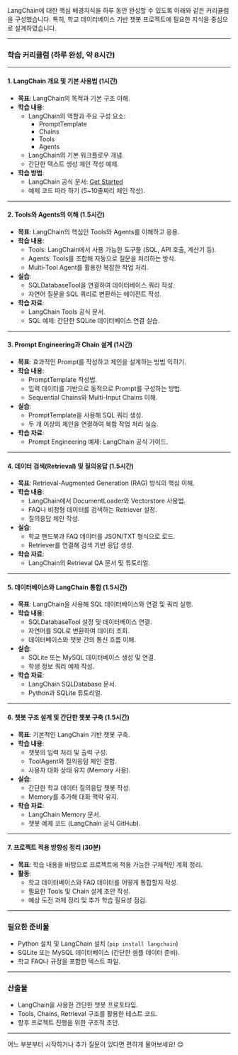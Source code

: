 LangChain에 대한 핵심 배경지식을 하루 동안 완성할 수 있도록 아래와 같은 커리큘럼을 구성했습니다. 특히, 학교 데이터베이스 기반 챗봇 프로젝트에 필요한 지식을 중심으로 설계하였습니다.

---

### **학습 커리큘럼 (하루 완성, 약 8시간)**

---

#### **1. LangChain 개요 및 기본 사용법 (1시간)**

- **목표**: LangChain의 목적과 기본 구조 이해.
- **학습 내용**:
  - LangChain의 역할과 주요 구성 요소:
    - PromptTemplate
    - Chains
    - Tools
    - Agents
  - LangChain의 기본 워크플로우 개념.
  - 간단한 텍스트 생성 체인 작성 예제.
- **학습 방법**:
  - LangChain 공식 문서: [Get Started](https://docs.langchain.com/)
  - 예제 코드 따라 하기 (5~10줄짜리 체인 작성).

---

#### **2. Tools와 Agents의 이해 (1.5시간)**

- **목표**: LangChain의 핵심인 Tools와 Agents를 이해하고 응용.
- **학습 내용**:
  - Tools: LangChain에서 사용 가능한 도구들 (SQL, API 호출, 계산기 등).
  - Agents: Tools를 조합해 자동으로 질문을 처리하는 방식.
  - Multi-Tool Agent를 활용한 복잡한 작업 처리.
- **실습**:
  - SQLDatabaseTool을 연결하여 데이터베이스 쿼리 작성.
  - 자연어 질문을 SQL 쿼리로 변환하는 에이전트 작성.
- **학습 자료**:
  - LangChain Tools 공식 문서.
  - SQL 예제: 간단한 SQLite 데이터베이스 연결 실습.

---

#### **3. Prompt Engineering과 Chain 설계 (1시간)**

- **목표**: 효과적인 Prompt를 작성하고 체인을 설계하는 방법 익히기.
- **학습 내용**:
  - PromptTemplate 작성법.
  - 입력 데이터를 기반으로 동적으로 Prompt를 구성하는 방법.
  - Sequential Chains와 Multi-Input Chains 이해.
- **실습**:
  - PromptTemplate을 사용해 SQL 쿼리 생성.
  - 두 개 이상의 체인을 연결하여 복합 작업 처리 실습.
- **학습 자료**:
  - Prompt Engineering 예제: LangChain 공식 가이드.

---

#### **4. 데이터 검색(Retrieval) 및 질의응답 (1.5시간)**

- **목표**: Retrieval-Augmented Generation (RAG) 방식의 핵심 이해.
- **학습 내용**:
  - LangChain에서 DocumentLoader와 Vectorstore 사용법.
  - FAQ나 비정형 데이터를 검색하는 Retriever 설정.
  - 질의응답 체인 작성.
- **실습**:
  - 학교 핸드북과 FAQ 데이터를 JSON/TXT 형식으로 로드.
  - Retriever를 연결해 검색 기반 응답 생성.
- **학습 자료**:
  - LangChain의 Retrieval QA 문서 및 튜토리얼.

---

#### **5. 데이터베이스와 LangChain 통합 (1.5시간)**

- **목표**: LangChain을 사용해 SQL 데이터베이스와 연결 및 쿼리 실행.
- **학습 내용**:
  - SQLDatabaseTool 설정 및 데이터베이스 연결.
  - 자연어를 SQL로 변환하여 데이터 조회.
  - 데이터베이스와 챗봇 간의 통신 흐름 이해.
- **실습**:
  - SQLite 또는 MySQL 데이터베이스 생성 및 연결.
  - 학생 정보 쿼리 예제 작성.
- **학습 자료**:
  - LangChain SQLDatabase 문서.
  - Python과 SQLite 튜토리얼.

---

#### **6. 챗봇 구조 설계 및 간단한 챗봇 구축 (1.5시간)**

- **목표**: 기본적인 LangChain 기반 챗봇 구축.
- **학습 내용**:
  - 챗봇의 입력 처리 및 출력 구성.
  - ToolAgent와 질의응답 체인 결합.
  - 사용자 대화 상태 유지 (Memory 사용).
- **실습**:
  - 간단한 학교 데이터 질의응답 챗봇 작성.
  - Memory를 추가해 대화 맥락 유지.
- **학습 자료**:
  - LangChain Memory 문서.
  - 챗봇 예제 코드 (LangChain 공식 GitHub).

---

#### **7. 프로젝트 적용 방향성 정리 (30분)**

- **목표**: 학습 내용을 바탕으로 프로젝트에 적용 가능한 구체적인 계획 정리.
- **활동**:
  - 학교 데이터베이스와 FAQ 데이터를 어떻게 통합할지 작성.
  - 필요한 Tools 및 Chain 설계 초안 작성.
  - 예상 도전 과제 정리 및 추가 학습 필요성 점검.

---

### **필요한 준비물**
- Python 설치 및 LangChain 설치 (`pip install langchain`)
- SQLite 또는 MySQL 데이터베이스 (간단한 샘플 데이터 준비).
- 학교 FAQ나 규정을 포함한 텍스트 파일.

---

### **산출물**
- LangChain을 사용한 간단한 챗봇 프로토타입.
- Tools, Chains, Retrieval 구조를 활용한 테스트 코드.
- 향후 프로젝트 진행을 위한 구조적 초안.

---

어느 부분부터 시작하거나 추가 질문이 있다면 편하게 물어보세요! 😊